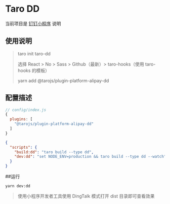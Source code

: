 # Taro DD

当前项目是 [钉钉小程序](http://taro-docs.jd.com/taro/docs/GETTING-STARTED/#%E9%92%89%E9%92%89%E5%B0%8F%E7%A8%8B%E5%BA%8F) 说明

## 使用说明
> taro init taro-dd
> 
> 选择 React > No > Sass > Github（最新）> taro-hooks（使用 taro-hooks 的模板）
> 
> yarn add @tarojs/plugin-platform-alipay-dd

## 配置描述
```js
// config/index.js
{
  plugins: [
    "@tarojs/plugin-platform-alipay-dd"
  ]
}
```
```json
{
  "scripts": {
    "build:dd": "taro build --type dd",
    "dev:dd": "set NODE_ENV=production && taro build --type dd --watch"
  }
}
```

##运行
```shell
yarn dev:dd
```
> 使用小程序开发者工具使用 DingTalk 模式打开 dist 目录即可查看效果

